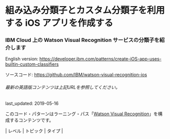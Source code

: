 # 組み込み分類子とカスタム分類子を利用する iOS アプリを作成する

### IBM Cloud 上の Watson Visual Recognition サービスの分類子を紹介します

English version: https://developer.ibm.com/patterns/create-iOS-app-uses-builtin-custom-classifiers
  
ソースコード: https://github.com/IBM/watson-visual-recognition-ios

###### 最新の英語版コンテンツは上記URLを参照してください。
last_updated: 2019-05-16

 
このコード・パターンはラーニング・パス「[Watson Visual Recognition](https://developer.ibm.com/series/learning-path-watson-visual-recognition)」を構成するコンテンツです。

| レベル | トピック | タイプ |

